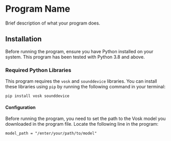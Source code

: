 # Program Name

Brief description of what your program does.

## Installation

Before running the program, ensure you have Python installed on your system. This program has been tested with Python 3.8 and above.

### Required Python Libraries

This program requires the `vosk` and `sounddevice` libraries. You can install these libraries using `pip` by running the following command in your terminal:

`pip install vosk sounddevice`

#### Configuration
Before running the program, you need to set the path to the Vosk model you downloaded in the program file. Locate the following line in the program:

`model_path = "/enter/your/path/to/model"`







